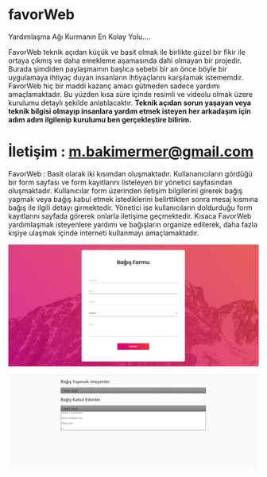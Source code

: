 # favorWeb
Yardımlaşma Ağı Kurmanın En Kolay Yolu....



FavorWeb teknik açıdan küçük ve basit olmak ile birlikte güzel bir fikir ile ortaya çıkmış ve daha emekleme aşamasında dahi olmayan bir projedir. Burada şimdiden paylaşmamın başlıca sebebi bir an önce böyle bir uygulamaya ihtiyaç duyan insanların ihtiyaçlarını karşılamak istememdir. FavorWeb hiç bir maddi kazanç amacı gütmeden sadece yardımı amaçlamaktadır. Bu yüzden kısa süre içinde resimli ve videolu olmak üzere kurulumu detaylı şekilde anlatılacaktır. **Teknik açıdan sorun yaşayan veya teknik bilgisi olmayıp insanlara yardım etmek isteyen her arkadaşım için adım adım ilgilenip kurulumu ben gerçekleştire bilirim.**

# İletişim : m.bakimermer@gmail.com


FavorWeb : Basit olarak iki kısımdan oluşmaktadır. Kullananıcıların gördüğü bir form sayfası ve form kayıtlarını listeleyen bir yönetici sayfasından oluşmaktadır. Kullanıcılar form üzerinden iletişim bilgilerini girerek bağış yapmak veya bağış kabul etmek istediklerini belirttikten sonra mesaj kısmına bağış ile ilgili detayı girmektedir. Yönetici ise kullanıcıların doldurduğu form kayıtlarını sayfada görerek onlarla iletişime geçmektedir. Kısaca FavorWeb yardımlaşmak isteyenlere yardımı ve bağışların organize edilerek, daha fazla kişiye ulaşmak içinde interneti kullanmayı amaçlamaktadır.

![Form](form.png)


![Liste](liste.png)
